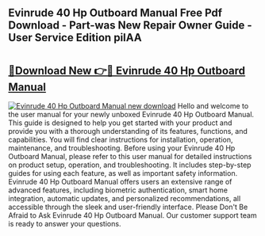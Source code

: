 ## Evinrude 40 Hp Outboard Manual Free Pdf Download - Part-was New Repair Owner Guide - User Service Edition piIAA

# <h2><a href="http://bc5267.oget.top/?id=Evinrude+40+Hp+Outboard+Manual">🔗Download New 👉🔴 Evinrude 40 Hp Outboard Manual</a></h2>

[![Evinrude 40 Hp Outboard Manual new download](https://i.imgur.com/5g1atiW.png)](http://bc5267.oget.top/?id=Evinrude+40+Hp+Outboard+Manual)
Hello and welcome to the user manual for your newly unboxed Evinrude 40 Hp Outboard Manual. This guide is designed to help you get started with your product and provide you with a thorough understanding of its features, functions, and capabilities. You will find clear instructions for installation, operation, maintenance, and troubleshooting. Before using your Evinrude 40 Hp Outboard Manual, please refer to this user manual for detailed instructions on product setup, operation, and troubleshooting. It includes step-by-step guides for using each feature, as well as important safety information. Evinrude 40 Hp Outboard Manual offers users an extensive range of advanced features, including biometric authentication, smart home integration, automatic updates, and personalized recommendations, all accessible through the sleek and user-friendly interface. Please Don't Be Afraid to Ask Evinrude 40 Hp Outboard Manual. Our customer support team is ready to answer your questions.
